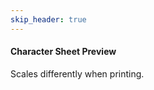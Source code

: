 ```yaml
---
skip_header: true
---
```

<script src="../js/nunjucks.js"></script>
<html>
  <head>
      <meta charset="utf-8">
      <meta name="viewport" content="width=device-width, initial-scale=1, shrink-to-fit=no">
      <link rel="stylesheet" href="/new_site/css/iterated_char_sheet.css">
      <link href="https://fonts.googleapis.com/css?family=Cinzel+Decorative" rel="stylesheet">
      <link href='https://fonts.googleapis.com/css?family=Angkor' rel='stylesheet'>
  </head>
  <body>
    <div id="selection_area" class="selection_area">
    </div>
    <div class="noprint">
      <h4>Character Sheet Preview</h4>
      <p>
        Scales differently when printing.
      </p>
    </div>
    <div id="character_sheet_area">
    </div>
    <div id="level_up_sheet_area">
    </div>
  </body>
</html>

<script>

  // Global character data dictionary (so we only have to hit the backend once.)
  var global_json = null;
  $.getJSON("/new_site/pages/GENERATED/ALT.json", function(json) {
    global_json = json;
    nunjucks.configure('/new_site/templates', {autoescape: true });
    starting_values = parseGetRequest();
    console.log(starting_values);
    console.log(starting_values["race"]);
    var content = nunjucks.render('character_selection_template.html', {
                                                                        "chosen_race" : starting_values["race"], 
                                                                        "chosen_class": starting_values["class"],
                                                                        "race_names"  : json["race_names"],
                                                                        "class_names" : json["class_names"]
                                                                      } );
    $( "#selection_area" ).html( content );
  
    $(function () {
        $('select').selectpicker();
    });

    updateCharacterSheet();
  })


  // Dynamically  change the character name on the sheet when the user types.
  function updateCharacterName(){
    var name = $( "#chosen_name" ).val();
    $("#characterName").text(name);

    if(name == ""){
      $("#levelUpSheetCharacterName").text($( "#chosen_class" ).val() + " Level Up Sheet");
    }else{
      $("#levelUpSheetCharacterName").text(name + "'s Level Up Sheet");
    }  
  }

  // merges new_dict into base
  function mergeAbilities(base, new_dict){
    for(ability_type in new_dict){
      // Add the ability type to data if it doesn't exist yet.
      if(!(ability_type in base)){
        base[ability_type] = {};
      }
      // Add every ability for the ability type to our data objects
      for(ability in new_dict[ability_type]){
        base[ability_type][ability] = new_dict[ability_type][ability];
      }
    }
    return base;
  }

  // combines new_dict's stats into base
  function mergeStats(base, new_dict){
    for(stat in new_dict){
      base[stat] += new_dict[stat]
    }
    return base;
  }

  // Grab the name, race, class and other data for this character and render a sheet.
  function updateCharacterSheet(){
    if(global_json == null){
      console.log("ERROR: json not loaded.");
      return;
    }

    var name = $( "#chosen_name" ).val();
    var level_str    = $( "#chosen_level" ).val();
    var level        = parseInt(level_str, 10);
    var rnr_subrace  = $( "#chosen_race" ).val();
    var rnr_subclass     = $( "#chosen_class" ).val();
    var sheet_type   = $( "#sheet_type" ).val();
    var rnr_race  = getRaceFromSubrace(global_json, rnr_subrace);
    var rnr_class = getClassFromSubclass(global_json, rnr_subclass);
    if(rnr_race === null){
      console.log("Error, race not found for " + rnr_subrace);
      return;
    }

    //Deep copy the data.
    var race_data  = JSON.parse(JSON.stringify(global_json["races"][rnr_race]["subraces"][rnr_subrace]));
    var class_data = JSON.parse(JSON.stringify(global_json["classes"][rnr_class]["subclasses"][rnr_subclass]));

    data = {}
    data["race"] = rnr_race;
    data["subrace"] = rnr_subrace;
    data["class"] = rnr_class;
    data["subclass"] = rnr_subclass;
    data["name"] = name;
    data["stats"] = mergeStats(race_data["stats"], class_data["base_stats"]);
    data["abilities"] = mergeAbilities(race_data["abilities"], class_data["base_abilities"]);
    data["icons"] = class_data["icons"];


    for(i = 0; i <= level; i++){
      // Create the string representation of the level.
      var tmp_lvl_str = "level_" + i;
      // Make sure that the level is valid.
      if(!(tmp_lvl_str in class_data["levels"])){
        console.log("ERROR: Could not find level " + tmp_lvl_str + " for " + rnr_race + " " + rnr_class);
        continue;
      }
      data["abilities"] = mergeAbilities(data["abilities"], class_data["levels"][tmp_lvl_str]["abilities"]);
    }

    var character_sheet = "ERROR: Sheet did not render.";

    if(sheet_type == "v1_visual"){
      data["visualStats"] = true;
      character_sheet = nunjucks.render('character_sheet_template.html', data );
    } else{
      character_sheet = nunjucks.render('character_sheet_template.html', data );
    }
    $( "#character_sheet_area" ).html( character_sheet );


    var name_text =  name != "" ? name : rnr_subclass;
    level_up_sheet = nunjucks.render('level_up_sheet_template.html', {"levels" : class_data["levels"], "name" : name_text});
    $("#level_up_sheet_area").html(level_up_sheet);
  }

</script>

